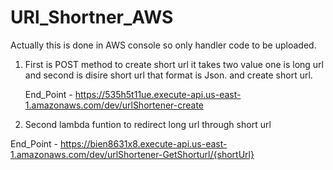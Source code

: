 # URl_Shortner_AWS
Actually this is done in AWS console so only handler code to be uploaded.

1. First is POST method to create short url it takes two value one is long url and second is disire short url that format is Json.
  and create short url.
   
   End_Point -  https://535h5t11ue.execute-api.us-east-1.amazonaws.com/dev/urlShortener-create
   
 2. Second lambda funtion to redirect long url through short url
  
   End_Point - https://bien8631x8.execute-api.us-east-1.amazonaws.com/dev/urlShortener-GetShorturl/{shortUrl}
